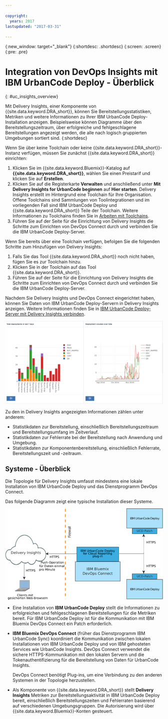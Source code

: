 ```yaml
---

copyright:
  years: 2017
lastupdated: "2017-03-31"

---
```


{:new_window: target="_blank"}
{:shortdesc: .shortdesc}
{:screen: .screen}
{:pre: .pre}

# Integration von DevOps Insights mit IBM UrbanCode Deploy - Überblick
{: #uc_insights_overview}

Mit Delivery Insights, einer Komponente von {{site.data.keyword.DRA_short}}, können Sie Bereitstellungsstatistiken, Metriken und weitere Informationen zu Ihrer IBM UrbanCode Deploy-Installation anzeigen. Beispielsweise können Diagramme über den Bereitstellungszeitraum, über erfolgreiche und fehlgeschlagene Bereitstellungen angezeigt werden, die alle nach logisch gruppierten Umgebungen sortiert sind. {:shortdesc}

Wenn Sie über keine Toolchain oder keine {{site.data.keyword.DRA_short}}-Instanz verfügen, müssen Sie zunächst {{site.data.keyword.DRA_short}} einrichten:
1. Klicken Sie im {{site.data.keyword.Bluemix}}-Katalog auf **{{site.data.keyword.DRA_short}}**, wählen Sie einen Preistarif und klicken Sie auf **Erstellen**. 
1. Klicken Sie auf die Registerkarte **Verwalten** und anschließend unter **Mit Delivery Insights for UrbanCode beginnen** auf **Hier starten**. Delivery Insights erstellt im Hintergrund eine Toolchain für Ihre Organisation. Offene Toolchains sind Sammlungen von Toolintegrationen und im vorliegenden Fall sind IBM UrbanCode Deploy und {{site.data.keyword.DRA_short}} Teile der Toolchain. Weitere Informationen zu Toolchains finden Sie in [Arbeiten mit Toolchains](../ContinuousDelivery/toolchains_working.html). 
1. Führen Sie auf der Seite für die Einrichtung von Delivery Insights die Schritte zum Einrichten von DevOps Connect durch und verbinden Sie die IBM UrbanCode Deploy-Server. 
<!--  1. Set up a system to run DevOps Connect. See [prerequisites](uc_insights_prereqs.html).
  1. Download DevOps Connect, which is provided in a runnable JAR file.
  1. Copy the script from the **Delivery Insights Setup** page and run it. This command starts DevOps Connect with a token that allows it to connect to your organization on {{site.data.keyword.Bluemix}}.
  1. Connect your IBM UrbanCode Deploy servers to DevOps connect. See [Connecting IBM UrbanCode Deploy servers to Delivery Insights](uc_insights_connect_ucd.html). -->


Wenn Sie bereits über eine Toolchain verfügen, befolgen Sie die folgenden Schritte zum Hinzufügen von Delivery Insights:
1. Falls Sie das Tool {{site.data.keyword.DRA_short}} noch nicht haben, fügen Sie es zur Toolchain hinzu. 
1. Klicken Sie in der Toolchain auf das Tool {{site.data.keyword.DRA_short}}. 
1. Führen Sie auf der Seite für die Einrichtung von Delivery Insights die Schritte zum Einrichten von DevOps Connect durch und verbinden Sie die IBM UrbanCode Deploy-Server. 

Nachdem Sie Delivery Insights und DevOps Connect eingerichtet haben, können Sie Daten von IBM UrbanCode Deploy-Servern in Delivery Insights anzeigen. Weitere Informationen finden Sie in [IBM UrbanCode Deploy-Server mit Delivery Insights verbinden](uc_insights_connect_ucd.html). 

<!-- 
For questions or issues, see the [questions forum](https://developer.ibm.com/answers/?community=urbancode).
--> 

![Zwei Diagramme aus UrbanCode Insights-Demodaten](images/uc_insights_demo_data.gif)

Zu den in Delivery Insights angezeigten Informationen zählen unter anderem:

- Statistikdaten zur Bereitstellung, einschließlich Bereitstellungszeitraum und Bereitstellungsumfang im Zeitverlauf. 
- Statistikdaten zur Fehlerrate bei der Bereitstellung nach Anwendung und Umgebung. 
- Statistikdaten zur Komponentenbereitstellung, einschließlich Fehlerrate, Bereitstellungszeit und -zeitraum. 

## Systeme - Überblick

Die Topologie für Delivery Insights umfasst mindestens eine lokale Installation von IBM UrbanCode Deploy <!-- (and optionally IBM UrbanCode Release) --> und das Dienstprogramm DevOps Connect. 

Das folgende Diagramm zeigt eine typische Installation dieser Systeme. 

![Übersichtstopologie für UrbanCode Insights, einschließlich lokaler Systeme und IBM Cloud-Services](images/uc_insights_overview_topology_multi_ucd.png)

- Eine Installation von **IBM UrbanCode Deploy** stellt die Informationen zu erfolgreichen und fehlgeschlagenen Bereitstellungen für die Metriken bereit. Für IBM UrbanCode Deploy ist für die Kommunikation mit IBM Bluemix DevOps Connect ein Patch erforderlich. 

<!--
- **IBM UrbanCode Release** is an optional part of the topology. You can use the environment mappings in IBM UrbanCode Release to set logical environments for reports.

-->

- **IBM Bluemix DevOps Connect** (früher das Dienstprogramm IBM UrbanCode Sync) koordiniert die Kommunikation zwischen lokalen Installationen von IBM UrbanCode Deploy <!-- and IBM UrbanCode Release --> und von IBM gehosteten Services wie UrbanCode Insights. DevOps Connect verwendet die sichere HTTPS-Kommunikation mit den lokalen Servern und die Tokenauthentifizierung für die Bereitstellung von Daten für UrbanCode Insights. 

  DevOps Connect benötigt Plug-ins, um eine Verbindung zu den anderen Systemen in der Topologie herzustellen. 

- Als Komponente von {{site.data.keyword.DRA_short}} stellt **Delivery Insights** Metriken zur Bereitstellungsaktivität in IBM UrbanCode Deploy bereit, einschließlich Bereitstellungszeiten und Fehlerraten basierend auf verschiedenen Umgebungsgruppen. Die Autorisierung wird über {{site.data.keyword.Bluemix}}-Konten gesteuert. 
